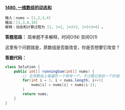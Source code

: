 #### [1480. 一维数组的动态和](https://leetcode-cn.com/problems/running-sum-of-1d-array/)

```java
输入：nums = [1,2,3,4]
输出：[1,3,6,10]
解释：动态和计算过程为 [1, 1+2, 1+2+3, 1+2+3+4] 。
```



**答题思路：** 简单题不多解释，时间O(N) 空间O(1)

这里有个问题就是，原数组是否能改变，你是否想要它改变？



**答题代码：** 

```java
class Solution {
    public int[] runningSum(int[] nums) {
        // 在原数组上每遍历一个修改一个，不过要记录前一个的值
        for(int i = 1; i < nums.length; i++){
            nums[i] = nums[i] + nums[i-1];
        }
        return nums;
    }
}
```
